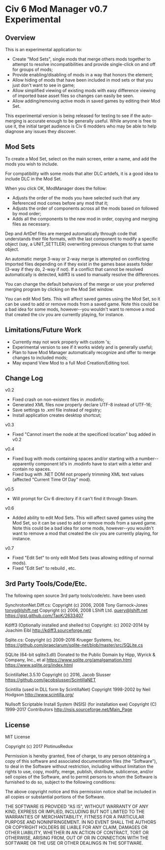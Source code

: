 ﻿Civ 6 Mod Manager v0.7 Experimental
===================================

Overview
--------

This is an experimental application to:

- Create "Mod Sets", single mods that merge others mods together to attempt to resolve incompatibilities and provide single-click on and off for groups of mods;
- Provide enabling/disabling of mods in a way that honors the <Blocks> element;
- Allow hiding of mods that have been included in mod sets or that you just don't want to see in game;
- Allow simplified viewing of existing mods with easy difference viewing of imported base asset files so changes can easily be seen.
- Allow adding/removing active mods in saved games by editing their Mod Set.

This experimental version is being released for testing to see if the auto-merging is accurate enough to be generally useful.  While anyone is free to use it, the initial target audience is Civ 6 modders who may be able to help diagnose any issues they discover.

Mod Sets
--------

To create a Mod Set, select <New Mod Set> on the main screen, enter a name, and add the mods you wish to include.

For compatibility with some mods that alter DLC artdefs, it is a good idea to include DLC in the Mod Set.

When you click OK, ModManager does the follow:

- Adjusts the order of the mods you have selected such that any Referenced mod comes before any mod that <References> it;
- Adjusts the order of components across all the mods based on <LoadOrder> followed by mod order;
- Adds all the components to the new mod in order, copying and merging files as necessary.

Dep and ArtDef files are merged automatically through code that understands their file formats, with the last component to modify a specific object (say, a UNIT_SETTLER) overwriting previous changes to that same object.

An automatic merge 3-way or 2-way merge is attempted on conflicting Imported files depending on if they exist in the games base assets folder (3-way if they do, 2-way if not).  If a conflict that cannot be resolved automatically is detected, kdiff3 is used to manually resolve the differences.

You can change the default behaviors of the merge or use your preferred merging program by clicking <Options> on the Mod Set window.

You can edit Mod Sets.  This will affect saved games using the Mod Set, so it can be used to add or remove mods from a saved game.  Note this could be a bad idea for some mods, however--you wouldn't want to remove a mod that created the civ you are currently playing, for instance.

Limitations/Future Work
-----------------------

- Currently may not work properly with custom <Ruleset>'s;
- Experimental version to see if it works widely and is generally useful;
- Plan to have Mod Manager automatically recognize and offer to merge changes to included mods;
- May expand View Mod to a full Mod Creation/Editing tool.

Change Log
----------

v0.2
- Fixed crash on non-existent files in .modinfo;
- Generated XML files now properly declare UTF-8 instead of UTF-16;
- Save settings to .xml file instead of registry;
- Install application creates desktop shortcut;

v0.3
- Fixed "Cannot insert the node at the specificed location" bug added in v0.2

v0.4
- Fixed bug with mods containing spaces and/or starting with a number--apparently component Id's in .modinfo have to start with a letter and contain no spaces.
- Fixed bug with .NET DOM not properly trimming XML text values (affected "Current Time Of Day" mod).

v0.5
- Will prompt for Civ 6 directory if it can't find it through Steam.

v0.6
- Added ability to edit Mod Sets.  This will affect saved games using the Mod Set, so it can be used to add or remove mods from a saved game.  Note this could be a bad idea for some mods, however--you wouldn't want to remove a mod that created the civ you are currently playing, for instance.

v0.7
- Fixed "Edit Set" to only edit Mod Sets (was allowing editing of normal mods).
- Fixed "Edit Set" to rebuild <Blocks>, etc.

3rd Party Tools/Code/Etc.
-------------------------

The following open source 3rd party tools/code/etc. have been used:

SynchrotonNet.Diff.cs:
  Copyright (c) 2006, 2008 Tony Garnock-Jones <tonyg@lshift.net>
  Copyright (c) 2006, 2008 LShift Ltd. <query@lshift.net>
  https://gist.github.com/TaoK/2633407

Kdiff3 (Optionally installed and shelled to)
  Copyright: (c) 2002-2014 by Joachim Eibl
  http://kdiff3.sourceforge.net/

Sqlite.cs:
  Copyright (c) 2009-2016 Krueger Systems, Inc.
  https://github.com/praeclarum/sqlite-net/blob/master/src/SQLite.cs

SQLite (64-bit sqlite3.dll)
  Donated to the Public Domain by Hipp, Wyrick & Company, Inc., et al
  https://www.sqlite.org/amalgamation.html
  https://www.sqlite.org/index.html
  
ScintillaNet.3.5.10
  Copyright (c) 2016, Jacob Slusser
  https://github.com/jacobslusser/ScintillaNET

Scintilla (used in DLL form by ScintillaNet)
  Copyright 1998-2002 by Neil Hodgson
  http://www.scintilla.org/

Nullsoft Scriptable Install System (NSIS) (for installation exe)
  Copyright (C) 1999-2017 Contributors
  http://nsis.sourceforge.net/Main_Page

License
-------

MIT License

Copyright (c) 2017 PlotinusRedux

Permission is hereby granted, free of charge, to any person obtaining a copy
of this software and associated documentation files (the "Software"), to deal
in the Software without restriction, including without limitation the rights
to use, copy, modify, merge, publish, distribute, sublicense, and/or sell
copies of the Software, and to permit persons to whom the Software is
furnished to do so, subject to the following conditions:

The above copyright notice and this permission notice shall be included in all
copies or substantial portions of the Software.

THE SOFTWARE IS PROVIDED "AS IS", WITHOUT WARRANTY OF ANY KIND, EXPRESS OR
IMPLIED, INCLUDING BUT NOT LIMITED TO THE WARRANTIES OF MERCHANTABILITY,
FITNESS FOR A PARTICULAR PURPOSE AND NONINFRINGEMENT. IN NO EVENT SHALL THE
AUTHORS OR COPYRIGHT HOLDERS BE LIABLE FOR ANY CLAIM, DAMAGES OR OTHER
LIABILITY, WHETHER IN AN ACTION OF CONTRACT, TORT OR OTHERWISE, ARISING FROM,
OUT OF OR IN CONNECTION WITH THE SOFTWARE OR THE USE OR OTHER DEALINGS IN THE
SOFTWARE.


